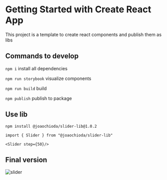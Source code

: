# Getting Started with Create React App

This project is a template to create react components and publish them as libs


## Commands to develop

`npm i` install all dependencies

`npm run storybook` visualize components

`npm run build` build

`npm publish` publish to package

## Use lib

`npm install @joaochioda/slider-lib@1.0.2`

```
import { Slider } from "@joaochioda/slider-lib"

<Slider step={50}/>
```

## Final version

![slider](https://user-images.githubusercontent.com/47106171/177021423-292204c0-be9e-4e1c-be60-9185c1d5bc58.gif)
